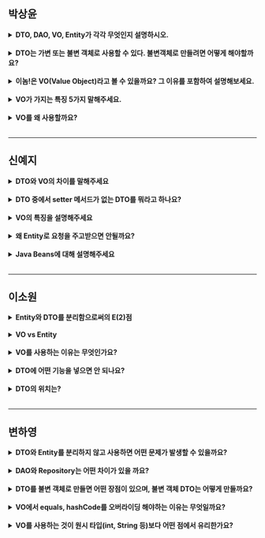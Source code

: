 ## 박상윤
<details>
  <summary><b>DTO, DAO, VO, Entity가 각각 무엇인지 설명하시오.</b></summary>
  <div>
    DTO(Data Transfer Object) - 계층간 데이터 교환을 위해 사용하는 객체, 요청과 응답을 처리하기 위한 객체<br>
    DAO(Data Access Object) - DB에 접근하는 역할을 하는 객체<br>
    VO(Value Object) - 값 그 자체를 표현하는 객체<br>
    Entity -  JPA와 같은 ORM 프레임워크에서 사용되는 개념으로 @Entity 어노테이션을 붙여 엔티티를 나타낸다, 실제 DB의 테이블과 정확하게 매칭되는 속성들을 갖도록 디자인 된 클래스
  </div>
</details><br>

<details>
  <summary><b>DTO는 가변 또는 불변 객체로 사용할 수 있다. 불변객체로 만들려면 어떻게 해야할까요?</b></summary>
  <div>
    setter 메서드를 삭제후, 생성자를 통해 값을 초기화하해서 불변객체로 만듭니다.<br><br>
    <pre><code>
// 불변 객체 예시
public DtoEx(String name, int age) {
    this.name = name;
    this.age = age;
}

public String getName() {
    return name;
}

public int getAge() {
    return age;
}
</code></pre>
  </div>
</details><br>

<details>
  <summary><b>이놈!은 VO(Value Object)라고 볼 수 있을까요? 그 이유를 포함하여 설명해보세요.</b></summary>
  <div>
    enum은 VO가 X<br><br>
    enum은 미리 정의된 상수들의 열거형 타입으로, VO처럼 불변성을 갖긴하지만<br>
    상태보다는 식별 가능한 고정된 이름에 가깝고, 값 객체로서의 풍부한 의미나 조합을 표현하지 않는다.
  </div>
</details><br>

<details>
  <summary><b>VO가 가지는 특징 5가지 말해주세요.</b></summary>
  <div>
    1. 동등성<br>
    2. 불변성<br>
    3. 자가 유효성 검사<br>
    4. getter 이외의 로직 포함 가능<br>
    5. 값 타입을 여러 엔티티에 공유시 Side Effect 발생
  </div>
</details><br>

<details>
  <summary><b>VO를 왜 사용할까요?</b></summary>
  <div>
    원시 타입이 도메인 객체를 모델링하기에 충분하지 않기 때문이다.
  </div>
</details><br>

---

## 신예지
<details>
  <summary><b>DTO와 VO의 차이를 말해주세요</b></summary>
  <div>
    - DTO는 데이터 전송을 위한 객체로 가변적일 수 있음<br>
    - VO는 불변객체로 값 자체를 표현
  </div>
</details><br>

<details>
  <summary><b>DTO 중에서 setter 메서드가 없는 DTO를 뭐라고 하나요?</summary>
  <div>
    불변객체 DTO
  </div>
</details><br>

<details>
  <summary><b>VO의 특징을 설명해주세요</b></summary>
  <div>
    - <strong>동등성</strong><br>
    &nbsp;&nbsp;&nbsp;&nbsp;- 값 객체의 모든 속성이 같은 값을 가질 시 동일한 객체로 판단<br>
    &nbsp;&nbsp;&nbsp;&nbsp;- 이때, equals(), hashCode() 오버라이딩을 했다는 전제 조건 필요<br>
    &nbsp;&nbsp;&nbsp;&nbsp;- 해당 속성들은 primitive 타입<br><br>
    - <strong>불변성</strong><br>
    &nbsp;&nbsp;&nbsp;&nbsp;- 수정자(setter)를 포함하지 않고, 생성자를 통해서 값 초기화<br>
    &nbsp;&nbsp;&nbsp;&nbsp;- 새로운 값 사용을 위해선 새로운 객체 생성<br>
    &nbsp;&nbsp;&nbsp;&nbsp;&nbsp;&nbsp;&nbsp;&nbsp;- 중간에 데이터를 조작할 수 없음<br>
    &nbsp;&nbsp;&nbsp;&nbsp;&nbsp;&nbsp;&nbsp;&nbsp;- Read Only<br><br>
    - <strong>자가 유효성 검사(Self-Validation)</strong><br>
    &nbsp;&nbsp;&nbsp;&nbsp;- 유효성 검사 진행 후 VO 생성<br>
    &nbsp;&nbsp;&nbsp;&nbsp;- VO 사용 시 유효성 검사가 보장되어있으므로 안전하게 사용 가능<br><br>
    - getter 이외의 로직 포함 가능<br>
    - 값 타입을 여러 엔티티에서 공유 시 Side effect 발생가능
  </div>
</details><br>

<details>
  <summary><b>왜 Entity로 요청을 주고받으면 안될까요?</b></summary>
  <div>
    - Entity는 DB 테이블과 직접 매핑되는 핵심 도메인 객체<br>
    - 요청/응답으로 사용 시, 프론트의 요구에 따라 Entity가 자주 변경되어야 할 수 있음<br>
    - 이는 DB 스키마에 직접 영향을 줄 수 있고, 유지보수성이 떨어짐<br>
    - 따라서 API 요청/응답은 DTO를 사용하고, Entity는 비즈니스 로직과 DB 매핑에만 집중
  </div>
</details><br>

<details>
  <summary><b>Java Beans에 대해 설명해주세요</b></summary>
  <div>
    - JavaBeans는 재사용 가능한 소프트웨어 컴포넌트<br>
    - 기본 생성자와 private 필드, 그리고 getter/setter를 가진 클래스<br>
    - 주로 DTO처럼 데이터를 담고 전달하는 데 사용됨<br>
    - 직렬화 가능하고, setter/getter로 속성 제어
  </div>
</details><br>

---

## 이소원
<details>
  <summary><b>Entity와 DTO를 분리함으로써의 E(2)점</b></summary>
  <div>
    1. 보안 및 데이터 노출 최소화<br>
    &nbsp;&nbsp;&nbsp;&nbsp;- Entity를 그대로 노출하면 민감한 정보(예: 비밀번호, 내부 식별자 등)가 API 응답에 포함될 수 있다.<br>
    &nbsp;&nbsp;&nbsp;&nbsp;- DTO는 필요한 데이터만 선택해서 보내므로 불필요한 노출을 막을 수 있다.<br><br>
    2. 계층 간 역할 분리 (관심사 분리, Separation of Concerns)<br>
    &nbsp;&nbsp;&nbsp;&nbsp;- Entity는 DB와의 매핑/비즈니스 중심<br>
    &nbsp;&nbsp;&nbsp;&nbsp;- DTO는 요청/응답 중심<br>
    &nbsp;&nbsp;&nbsp;&nbsp;- 각자의 역할을 명확히 분리하면 코드 유지보수가 쉽다.
  </div>
</details><br>

<details>
  <summary><b>VO vs Entity</b></summary>
  <div>
    - <strong>Entity</strong><br>
    &nbsp;&nbsp;&nbsp;&nbsp;- 실제 DB 테이블과 매핑되는 독립적인 데이터<br>
    &nbsp;&nbsp;&nbsp;&nbsp;- 별도 테이블로 생성 (pk 포함)<br>
    &nbsp;&nbsp;&nbsp;&nbsp;- 식별자(pk) 반드시 포함<br>
    &nbsp;&nbsp;&nbsp;&nbsp;- 독립적으로 존재하여 create, read, update, delete 가능<br>
    &nbsp;&nbsp;&nbsp;&nbsp;- 대부분 가변적<br>
    &nbsp;&nbsp;&nbsp;&nbsp;- id 기준으로 동일성 비교 (equals/hashCode)<br><br>
    - <strong>VO</strong><br>
    &nbsp;&nbsp;&nbsp;&nbsp;- 의미있는 값을 묶은 객체, Entity의 일부<br>
    &nbsp;&nbsp;&nbsp;&nbsp;- Entity의 속성으로 포함되어 저장, 테이블 없음<br>
    &nbsp;&nbsp;&nbsp;&nbsp;- 식별자 없음<br>
    &nbsp;&nbsp;&nbsp;&nbsp;- Entity에 종속되어 있음<br>
    &nbsp;&nbsp;&nbsp;&nbsp;- 보통 불변으로 설계 (final)<br>
    &nbsp;&nbsp;&nbsp;&nbsp;- 모든 필드가 같으면 동일하다고 간주
  </div>
</details><br>

<details>
  <summary><b>VO를 사용하는 이유는 무엇인가요?</b></summary>
  <div>
    - VO(Value Object)는 의미 있는 값들을 하나의 객체로 묶어 표현할 수 있어 코드의 가독성과 재사용성을 높입니다.<br>
    - VO는 불변 객체로 설계되어 사이드 이펙트가 줄어들고, Entity의 내부 속성을 논리적으로 묶는 데에 적합합니다.
  </div>
</details><br>

<details>
  <summary><b>DTO에 어떤 기능을 넣으면 안 되나요?</b></summary>
  <div>
    DTO는 계층 간 데이터 전달만을 목적으로 하므로, 비즈니스 로직을 포함해서는 안 됩니다.<br><br>
    예외적으로 Getter/Setter, 유효성 검사(@Valid) 정도는 들어갈 수 있지만, DB 연산이나 도메인 관련 로직이 들어가면 DTO의 목적을 벗어나게 됩니다.<br><br>
    책임이 명확히 분리되어야 유지보수성이 높아집니다.
  </div>
</details><br>

<details>
  <summary><b>DTO의 위치는?</b></summary>
  <div>
    DTO는 "API 요청/응답"과 "컨트롤러 내부 로직"을 연결하는 중간 역할을 합니다.
  </div>
</details><br>

---

## 변하영
<details>
  <summary><b>DTO와 Entity를 분리하지 않고 사용하면 어떤 문제가 발생할 수 있을까요?</b></summary>
  <div>
    DTO와 Entity를 혼용하면 뷰나 API 요청에 맞춰 Entity구조를 자주 바꾸게 됩니다. 이는 DB 스키마 변경으로 이어져 안정성이 떨어집니다. 또한 이는 여러 레이어에 영향을 주면서 유지보수가 어려워집니다.
  </div>
</details><br>

<details>
  <summary><b>DAO와 Repository는 어떤 차이가 있을 까요?</b></summary>
  <div>
    DAO는 DB 접근 자체에 집중한 방식이고, Repository는 도메인 관점에서 데이터 접근을 추상화한 객체입니다. Repository는 객체 중심 설계에 더 적합해 JPA에서 주로 사용됩니다.
  </div>
</details><br>

<details>
  <summary><b>DTO를 불변 객체로 만들면 어떤 장점이 있으며, 불변 객체 DTO는 어떻게 만들까요?</b></summary>
  <div>
    데이터 전달 중간에 상태가 바뀌는 것을 방지할 수 있습니다. setter 메서드를 삭제하고, 생성자를 통해 속성값을 초기화하여 불변 객체 DTO를 만들 수 있습니다.
  </div>
</details><br>

<details>
  <summary><b>VO에서 equals, hashCode를 오버라이딩 해야하는 이유는 무엇일까요?</summary>
  <div>
    VO는 값이 같으면 같은 객체로 간주하기 때문에 동등성 비교를 위해 equals와 hashCode를 오버라이딩해야 합니다.
  </div>
</details><br>

<details>
  <summary><b>VO를 사용하는 것이 원시 타입(int, String 등)보다 어떤 점에서 유리한가요?</summary>
  <div>
    VO는 관련된 값을 하나의 객체로 묶어 의미를 명확히할 수 있고 유효성 검사와 불변성보장을 통해 안정성을 높일 수 있습니다. 원시 타입은 단순하지만 중복 코드가 발생하고 도메인의 의미를 표현하기 어렵기 때문에 VO가 유지보수성과 재사용성 측면에서 더 유리합니다.
  </div>
</details><br>
